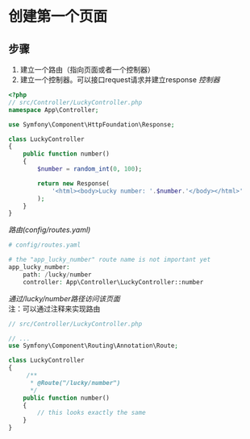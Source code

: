 # 创建第一个页面
## 步骤
1. 建立一个路由（指向页面或者一个控制器）
2. 建立一个控制器。可以接口request请求并建立response
_控制器_
```php
<?php
// src/Controller/LuckyController.php
namespace App\Controller;

use Symfony\Component\HttpFoundation\Response;

class LuckyController
{
    public function number()
    {
        $number = random_int(0, 100);

        return new Response(
            '<html><body>Lucky number: '.$number.'</body></html>'
        );
    }
}
```
_路由(config/routes.yaml)_
```php
# config/routes.yaml

# the "app_lucky_number" route name is not important yet
app_lucky_number:
    path: /lucky/number
    controller: App\Controller\LuckyController::number
```
_通过/lucky/number路径访问该页面_
<br>注：可以通过注释来实现路由
```php
// src/Controller/LuckyController.php

// ...
use Symfony\Component\Routing\Annotation\Route;

class LuckyController
{
     /**
      * @Route("/lucky/number")
      */
    public function number()
    {
        // this looks exactly the same
    }
}
```
